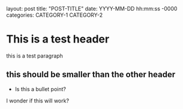 layout: post
title: "POST-TITLE"
date: YYYY-MM-DD hh:mm:ss -0000
categories: CATEGORY-1 CATEGORY-2

# This is a test header

this is a test paragraph

## this should be smaller than the other header

* Is this a bullet point?

I wonder if this will work?

